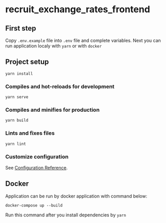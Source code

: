 # recruit_exchange_rates_frontend

## First step

Copy `.env.example` file into `.env` file and complete variables. Next you can run application localy with `yarn` or with `docker`

## Project setup

```
yarn install
```

### Compiles and hot-reloads for development

```
yarn serve
```

### Compiles and minifies for production

```
yarn build
```

### Lints and fixes files

```
yarn lint
```

### Customize configuration

See [Configuration Reference](https://cli.vuejs.org/config/).

## Docker

Application can be run by docker application with command below:

```
docker-compose up --build
```

Run this command after you install dependencies by `yarn`
